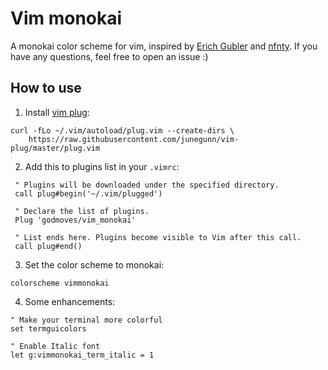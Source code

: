 # Vim monokai

A monokai color scheme for vim, inspired by [Erich Gubler](https://github.com/ErichDonGubler/vim-sublime-monokai) and [nfnty](https://github.com/vim-python/python-syntax). If you have any questions, feel free to open an issue :)

## How to use

1. Install [vim plug](https://github.com/junegunn/vim-plug):
```
curl -fLo ~/.vim/autoload/plug.vim --create-dirs \
    https://raw.githubusercontent.com/junegunn/vim-plug/master/plug.vim
```

2. Add this to plugins list in your `.vimrc`:
```
 " Plugins will be downloaded under the specified directory.
 call plug#begin('~/.vim/plugged')

 " Declare the list of plugins.
 Plug 'godmoves/vim_monokai'

 " List ends here. Plugins become visible to Vim after this call.
 call plug#end()
```

3. Set the color scheme to monokai:
```
colorscheme vimmonokai
```

4. Some enhancements:
```
" Make your terminal more colorful
set termguicolors

" Enable Italic font
let g:vimmonokai_term_italic = 1
```

